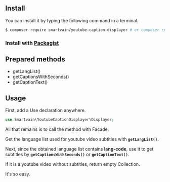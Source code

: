 ## Install

You can install it by typing the following command in a terminal.

```bash
$ composer require smartvain/youtube-caption-displayer # or composer require --dev
```

### Install with [Packagist](https://packagist.org/packages/smartvain/youtube-caption-displayer)

## Prepared methods
- getLangList()
- getCaptionsWithSeconds()
- getCaptionText()

## Usage

First, add a Use declaration anywhere.
```php
use Smartvain\YoutubeCaptionDisplayer\Displayer;
```
All that remains is to call the method with Facade.

Get the language list used for youtube video subtitles with **`getLangList()`**.

Next, since the obtained language list contains **lang-code**, use it to get subtitles by **`getCaptionsWithSeconds()`** or **`getCaptionText()`**.

If it is a youtube video without subtitles, return empty Collection.

It's so easy.